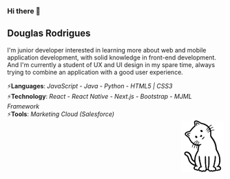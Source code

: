 ### Hi there 👋

## Douglas Rodrigues

I'm junior developer interested in learning more about web and mobile application development, with solid knowledge in front-end development. And I'm currently a student of UX and UI design in my spare time, always trying to combine an application with a good user experience.

<section>
  <div>
    ⚡<b>Languages</b>: <i>JavaScript</i> - <i>Java</i> - <i>Python</i> - <i>HTML5 | CSS3</i><br>  
    ⚡<b>Technology</b>: <i>React</i> - <i>React Native</i> - <i>Next.js</i> - <i>Bootstrap</i> - <i>MJML Framework</i><br>
    ⚡<b>Tools</b>: <i>Marketing Cloud (Salesforce)</i>
   </div>
   <div>
      <img align="right" alt="img-profile" width="100" src="https://github.com/douglasrodrigwes/douglasrodrigwes/blob/e21eb1f401c5400a8603100ae28b5ea9afb385ef/download%20(3).jpg">
   </div>
</section>

<!--
**douglasrodrigwes/douglasrodrigwes** is a ✨ _special_ ✨ repository because its `README.md` (this file) appears on your GitHub profile.

Here are some ideas to get you started:

- 🔭 I’m currently working on ...
- 🌱 I’m currently learning ...
- 👯 I’m looking to collaborate on ...
- 🤔 I’m looking for help with ...
- 💬 Ask me about ...
- 📫 How to reach me: ...
- 😄 Pronouns: ...
- ⚡ Fun fact: ...
-->
